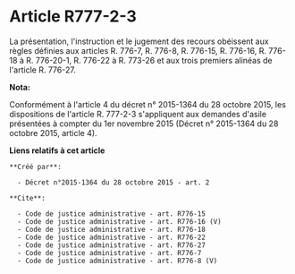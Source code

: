 # Article R777-2-3

La présentation, l'instruction et le jugement des recours obéissent aux règles définies aux articles R. 776-7, R. 776-8, R.
776-15, R. 776-16, R. 776-18 à R. 776-20-1, R. 776-22 à R. 773-26 et aux trois premiers alinéas de l'article R. 776-27.

**Nota:**

Conformément à l'article 4 du décret n° 2015-1364 du 28 octobre 2015, les dispositions de l'article R. 777-2-3 s'appliquent
aux demandes d'asile présentées à compter du 1er novembre 2015 (Décret n° 2015-1364 du 28 octobre 2015, article 4).

**Liens relatifs à cet article**

	**Créé par**:

	  - Décret n°2015-1364 du 28 octobre 2015 - art. 2

	**Cite**:

	  - Code de justice administrative - art. R776-15
	  - Code de justice administrative - art. R776-16 (V)
	  - Code de justice administrative - art. R776-18
	  - Code de justice administrative - art. R776-22
	  - Code de justice administrative - art. R776-27
	  - Code de justice administrative - art. R776-7
	  - Code de justice administrative - art. R776-8 (V)
